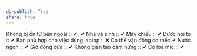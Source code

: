 ```yaml
---
dg-publish: True
share: true
---
```

Không bị ồn từ bên ngoài :: ✔, ✔
Nhà vệ sinh :: ✔
Máy chiếu :: ✔
Được nói to :: ✔
Bàn phù hợp cho việc dùng laptop :: ❌
Có thể vận động cơ thể:: ✔
Nước ngon :: ✔
Giờ đóng cửa :: ✔
Không gian tạo cảm hứng :: ✔
Có loa mic :: ✔
